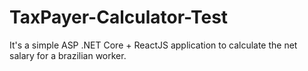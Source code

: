 # TaxPayer-Calculator-Test
It's a simple ASP .NET Core + ReactJS application to calculate the net salary for a brazilian worker.

